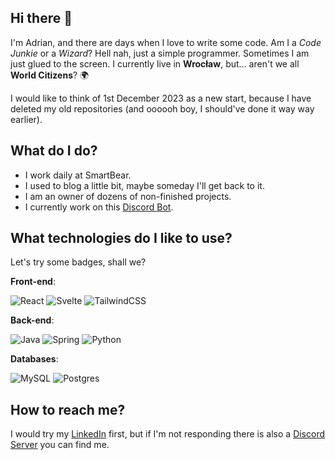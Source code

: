 ## Hi there 👋
I'm Adrian, and there are days when I love to write some code. Am I a *Code Junkie* or a *Wizard*? Hell nah, just a simple programmer. Sometimes I am just glued to the screen. I currently live in **Wrocław**, but... aren't we all **World Citizens**? 🌍

I would like to think of 1st December 2023 as a new start, because I have deleted my old repositories (and oooooh boy, I should've done it way way earlier).

## What do I do?
* I work daily at SmartBear.
* I used to blog a little bit, maybe someday I'll get back to it.
* I am an owner of dozens of non-finished projects.
* I currently work on this [Discord Bot](https://github.com/mrowkaadrian/homemade-discord-bot).

## What technologies do I like to use?
Let's try some badges, shall we?

**Front-end**:

![React](https://img.shields.io/badge/react-%2320232a.svg?style=for-the-badge&logo=react&logoColor=%2361DAFB)
![Svelte](https://img.shields.io/badge/svelte-%23f1413d.svg?style=for-the-badge&logo=svelte&logoColor=white)
![TailwindCSS](https://img.shields.io/badge/tailwindcss-%2338B2AC.svg?style=for-the-badge&logo=tailwind-css&logoColor=white)

**Back-end**:

![Java](https://img.shields.io/badge/java-%23ED8B00.svg?style=for-the-badge&logo=openjdk&logoColor=white)
![Spring](https://img.shields.io/badge/spring-%236DB33F.svg?style=for-the-badge&logo=spring&logoColor=white)
![Python](https://img.shields.io/badge/python-3670A0?style=for-the-badge&logo=python&logoColor=ffdd54)

**Databases**: 

![MySQL](https://img.shields.io/badge/mysql-%2300f.svg?style=for-the-badge&logo=mysql&logoColor=white)
![Postgres](https://img.shields.io/badge/postgres-%23316192.svg?style=for-the-badge&logo=postgresql&logoColor=white)

## How to reach me?
I would try my [LinkedIn](https://www.linkedin.com/in/mrowkaadrian) first, but if I'm not responding there is also a [Discord Server](https://discord.gg/vccpcGfEfF) you can find me.
